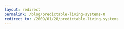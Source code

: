 ```yaml
---
layout: redirect
permalink: /blog/predictable-living-systems-0
redirect_to: /2009/01/28/predictable-living-systems
---
```

